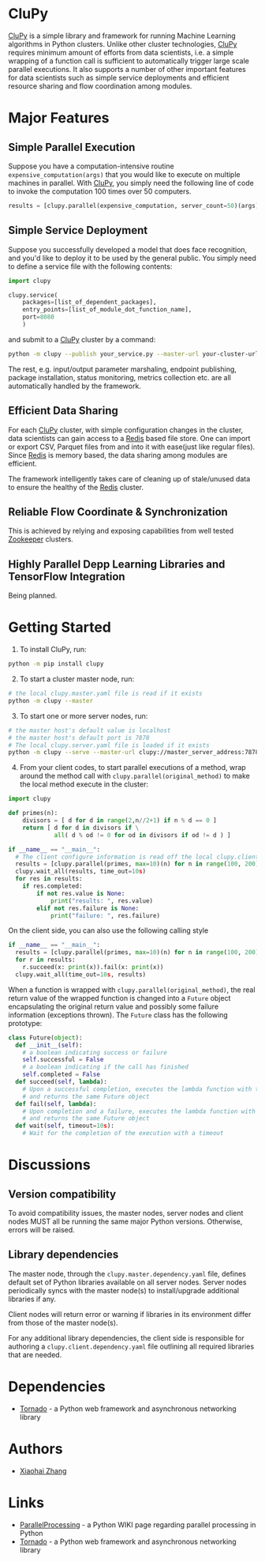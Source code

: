 # CluPy
[CluPy](https://github.com/xiaohai2016/CluPy) is a simple library and framework for running Machine Learning algorithms in Python clusters. Unlike other cluster technologies, [CluPy](https://github.com/xiaohai2016/CluPy) requires minimum amount of efforts from data scientists, i.e. a simple wrapping of a function call is sufficient to automatically trigger large scale parallel executions. It also supports a number of other important features for data scientists such as simple service deployments and efficient resource sharing and flow coordination among modules.

# Major Features

## Simple Parallel Execution

Suppose you have a computation-intensive routine `expensive_computation(args)` that you would like to execute on multiple machines in parallel. With [CluPy](https://github.com/xiaohai2016/CluPy), you simply need the following line of code to invoke the computation 100 times over 50 computers.

```python
results = [clupy.parallel(expensive_computation, server_count=50)(args) for _ in range(100)]
```

## Simple Service Deployment

Suppose you successfully developed a model that does face recognition, and you'd like to deploy it to be used by the general public. You simply need to define a service file with the following contents:

```python
import clupy

clupy.service(
    packages=[list_of_dependent_packages],
    entry_points=[list_of_module_dot_function_name],
    port=8080
    )
```

and submit to a [CluPy](https://github.com/xiaohai2016/CluPy) cluster by a command:
```sh
python -m clupy --publish your_service.py --master-url your-cluster-url
```

The rest, e.g. input/output parameter marshaling, endpoint publishing, package installation, status monitoring, metrics collection etc. are all automatically handled by the framework.

## Efficient Data Sharing

For each [CluPy](https://github.com/xiaohai2016/CluPy) cluster, with simple configuration changes in the cluster, data scientists can gain access to a [Redis](https://redis.io/) based file store. One can import or export CSV, Parquet files from and into it with ease(just like regular files). Since [Redis](https://redis.io/) is memory based, the data sharing among modules are efficient.

The framework intelligently takes care of cleaning up of stale/unused data to ensure the healthy of the [Redis](https://redis.io/) cluster.

## Reliable Flow Coordinate & Synchronization

This is achieved by relying and exposing capabilities from well tested [Zookeeper](https://zookeeper.apache.org/) clusters.

## Highly Parallel Depp Learning Libraries and TensorFlow Integration

Being planned.

# Getting Started

1. To install CluPy, run:
```sh
python -m pip install clupy
```

2. To start a cluster master node, run:
```sh
# the local clupy.master.yaml file is read if it exists
python -m clupy --master
```

3. To start one or more server nodes, run:
```sh
# the master host's default value is localhost
# the master host's default port is 7878
# The local clupy.server.yaml file is loaded if it exists
python -m clupy --serve --master-url clupy://master_server_address:7878
```

4. From your client codes, to start parallel executions of a method, wrap around the method call with `clupy.parallel(original_method)` to make the local method execute in the cluster:
```python
import clupy

def primes(n):
    divisors = [ d for d in range(2,n//2+1) if n % d == 0 ]
    return [ d for d in divisors if \
             all( d % od != 0 for od in divisors if od != d ) ]

if __name__ == "__main__":
  # The client configure information is read off the local clupy.client.yaml file if exists
  results = [clupy.parallel(primes, max=10)(n) for n in range(100, 200)]
  clupy.wait_all(results, time_out=10s)
  for res in results:
    if res.completed:
        if not res.value is None:
            print("results: ", res.value)
        elif not res.failure is None:
            print("failure: ", res.failure)
```

On the client side, you can also use the following calling style
```python
if __name__ == "__main__":
  results = [clupy.parallel(primes, max=10)(n) for n in range(100, 200)]
  for r in results:
    r.succeed(x: print(x)).fail(x: print(x))
  clupy.wait_all(time_out=10s, results)
```

When a function is wrapped with `clupy.parallel(original_method)`, the real return value of the wrapped function is changed into a `Future` object encapsulating the original return value and possibly some failure information (exceptions thrown). The `Future` class has the following prototype:
```python
class Future(object):
  def __init__(self):
    # a boolean indicating success or failure
    self.successful = False
    # a boolean indicating if the call has finished
    self.completed = False
  def succeed(self, lambda):
    # Upon a successful completion, executes the lambda function with the successful return values
    # and returns the same Future object
  def fail(self, lambda):
    # Upon completion and a failure, executes the lambda function with the failure information
    # and returns the same Future object
  def wait(self, timeout=10s):
    # Wait for the completion of the execution with a timeout
```

# Discussions

## Version compatibility

To avoid compatibility issues, the master nodes, server nodes and client nodes MUST all be running the same major Python versions. Otherwise, errors will be raised.

## Library dependencies

The master node, through the `clupy.master.dependency.yaml` file, defines default set of Python libraries available on all server nodes. Server nodes periodically syncs with the master node(s) to install/upgrade additional libraries if any.

Client nodes will return error or warning if libraries in its environment differ from those of the master node(s).

For any additional library dependencies, the client side is responsible for authoring a `clupy.client.dependency.yaml` file outlining all required libraries that are needed.

# Dependencies
* [Tornado](http://www.tornadoweb.org/en/stable/) - a Python web framework and asynchronous networking library

# Authors
* [Xiaohai Zhang](https://xiaohaionline.com)

# Links
* [ParallelProcessing](https://wiki.python.org/moin/ParallelProcessing) - a Python WIKI page regarding parallel processing in Python
* [Tornado](http://www.tornadoweb.org/en/stable/) - a Python web framework and asynchronous networking library

